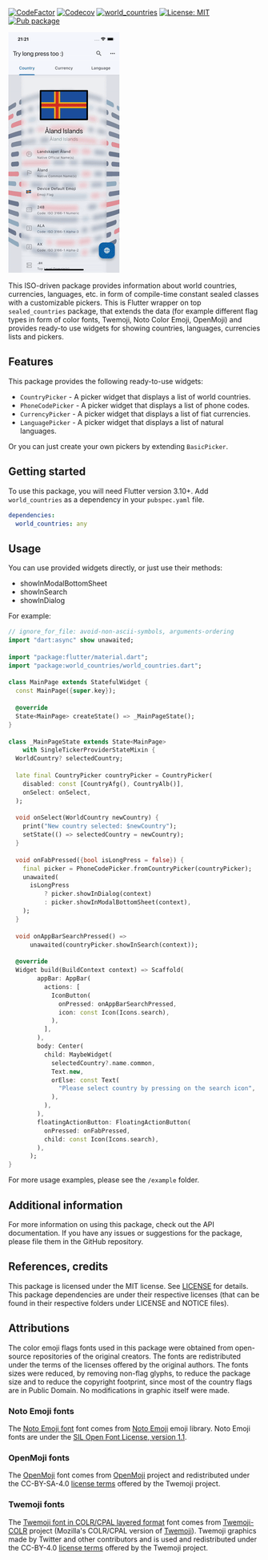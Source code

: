 [![CodeFactor](https://www.codefactor.io/repository/github/tsinis/sealed_world/badge)](https://www.codefactor.io/repository/github/tsinis/sealed_world)
[![Codecov](https://codecov.io/github/tsinis/sealed_world/branch/main/graph/badge.svg?flag=world_countries)](https://app.codecov.io/github/tsinis/sealed_world/flags)
[![world_countries](https://github.com/tsinis/sealed_world/actions/workflows/world_countries.yaml/badge.svg)](https://github.com/tsinis/sealed_world/actions/workflows/world_countries.yaml)
[![License: MIT](https://img.shields.io/badge/License-MIT-yellow.svg)](https://opensource.org/licenses/MIT)
[![Pub package](https://img.shields.io/pub/v/world_countries.svg)](https://pub.dev/packages/world_countries)

![Example](https://github.com/tsinis/sealed_world/blob/main/packages/world_countries/doc/example.gif)

This ISO-driven package provides information about world countries, currencies, languages, etc. in form of compile-time constant sealed classes with a customizable pickers. This is Flutter wrapper on top `sealed_countries` package, that extends the data (for example different flag types in form of color fonts, Twemoji, Noto Color Emoji, OpenMoji) and provides ready-to use widgets for showing countries, languages, currencies lists and pickers.

## Features

This package provides the following ready-to-use widgets:

* `CountryPicker` - A picker widget that displays a list of world countries.
* `PhoneCodePicker` - A picker widget that displays a list of phone codes.
* `CurrencyPicker` - A picker widget that displays a list of fiat currencies.
* `LanguagePicker` - A picker widget that displays a list of natural languages.

Or you can just create your own pickers by extending `BasicPicker`.

## Getting started

To use this package, you will need Flutter version 3.10+. Add `world_countries` as a dependency in your `pubspec.yaml` file.

```yaml
dependencies:
  world_countries: any
```

## Usage

You can use provided widgets directly, or just use their methods:

* showInModalBottomSheet
* showInSearch
* showInDialog

For example:

```dart
// ignore_for_file: avoid-non-ascii-symbols, arguments-ordering
import "dart:async" show unawaited;

import "package:flutter/material.dart";
import "package:world_countries/world_countries.dart";

class MainPage extends StatefulWidget {
  const MainPage({super.key});

  @override
  State<MainPage> createState() => _MainPageState();
}

class _MainPageState extends State<MainPage>
    with SingleTickerProviderStateMixin {
  WorldCountry? selectedCountry;

  late final CountryPicker countryPicker = CountryPicker(
    disabled: const [CountryAfg(), CountryAlb()],
    onSelect: onSelect,
  );

  void onSelect(WorldCountry newCountry) {
    print("New country selected: $newCountry");
    setState(() => selectedCountry = newCountry);
  }

  void onFabPressed({bool isLongPress = false}) {
    final picker = PhoneCodePicker.fromCountryPicker(countryPicker);
    unawaited(
      isLongPress
          ? picker.showInDialog(context)
          : picker.showInModalBottomSheet(context),
    );
  }

  void onAppBarSearchPressed() =>
      unawaited(countryPicker.showInSearch(context));

  @override
  Widget build(BuildContext context) => Scaffold(
        appBar: AppBar(
          actions: [
            IconButton(
              onPressed: onAppBarSearchPressed,
              icon: const Icon(Icons.search),
            ),
          ],
        ),
        body: Center(
          child: MaybeWidget(
            selectedCountry?.name.common,
            Text.new,
            orElse: const Text(
              "Please select country by pressing on the search icon",
            ),
          ),
        ),
        floatingActionButton: FloatingActionButton(
          onPressed: onFabPressed,
          child: const Icon(Icons.search),
        ),
      );
}
```

For more usage examples, please see the `/example` folder.

## Additional information

For more information on using this package, check out the API documentation.
If you have any issues or suggestions for the package, please file them in the GitHub repository.

## References, credits

This package is licensed under the MIT license. See [LICENSE](./LICENSE) for details. This package dependencies are under their respective licenses (that can be found in their respective folders under LICENSE and NOTICE files).

## Attributions

The color emoji flags fonts used in this package were obtained from open-source repositories of the original creators. The fonts are redistributed under the terms of the licenses offered by the original authors. The fonts sizes were reduced, by removing non-flag glyphs, to reduce the package size and to reduce the copyright footprint, since most of the country flags are in Public Domain. No modifications in graphic itself were made.

### Noto Emoji fonts

The [Noto Emoji font](./lib/assets/fonts/NotoEmoji/) font comes from [Noto Emoji](https://github.com/googlefonts/noto-emoji) emoji library. Noto Emoji fonts are under the [SIL Open Font License, version 1.1](https://scripts.sil.org/OFL).

### OpenMoji fonts

The [OpenMoji](./lib/assets/fonts/OpenMoji/) font comes from [OpenMoji](https://github.com/hfg-gmuend/openmoji) project and redistributed under the CC-BY-SA-4.0 [license terms](https://creativecommons.org/licenses/by-sa/4.0/) offered by the Twemoji project.

### Twemoji fonts

The [Twemoji font in COLR/CPAL layered format](./lib/assets/fonts/Twemoji/) font comes from [Twemoji-COLR](https://github.com/mozilla/twemoji-colr) project (Mozilla's COLR/CPAL version of [Twemoji](https://github.com/twitter/twemoji)). Twemoji graphics made by Twitter and other contributors
and is used and redistributed under the CC-BY-4.0 [license terms](https://creativecommons.org/licenses/by/4.0) offered by the Twemoji project.
